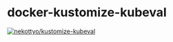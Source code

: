 # docker-kustomize-kubeval

[![nekottyo/kustomize-kubeval](http://dockeri.co/image/nekottyo/kustomize-kubeval)](https://hub.docker.com/r/nekottyo/kustomize-kubeval)
